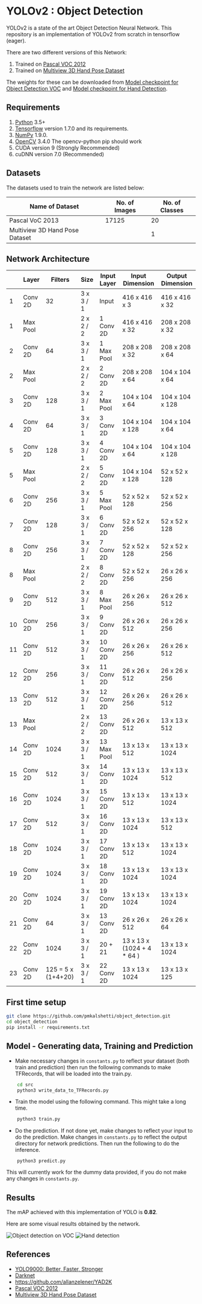 # YOLOv2 : Object Detection

YOLOv2 is a state of the art Object Detection Neural Network. This repository is an implementation of YOLOv2 from scratch in tensorflow (eager).

There are two different versions of this Network:
1. Trained on [Pascal VOC 2012](http://host.robots.ox.ac.uk/pascal/VOC/voc2012/)
2. Trained on [Multiview 3D Hand Pose Dataset](http://www.rovit.ua.es/dataset/mhpdataset/)

The weights for these can be downloaded from [Model checkpoint for Object Detection VOC](http://bit.ly/2KC9pdH) and [Model checkpoint for Hand Detection](http://bit.ly/2wdYIL1).


## Requirements
1. [Python](https://www.python.org/) 3.5+
2. [Tensorflow](https://www.tensorflow.org/) version 1.7.0 and its requirements.
3. [NumPy](http://www.numpy.org/) 1.9.0.
4. [OpenCV](https://opencv.org/) 3.4.0 The opencv-python pip should work
5. CUDA version 9 (Strongly Recommended)
6. cuDNN version 7.0 (Recommended)


## Datasets
The datasets used to train the network are listed below:

| Name of Dataset | No. of Images | No. of Classes |
|-----------------|---------------|----------------|
| Pascal VoC 2013 | 17125         | 20             |
| Multiview 3D Hand Pose Dataset | | 1         |


## Network Architecture
|    | Layer    | Filters | Size      | Input Layer | Input Dimension  | Output Dimension |
| -- | -------- | ------- | --------- | ----------- | ---------------- | ---------------- |
| 1  | Conv 2D  | 32      | 3 x 3 / 1 | Input       | 416 x 416 x 3    | 416 x 416 x 32   | 
| 1  | Max Pool |         | 2 x 2 / 2 | 1 Conv 2D   | 416 x 416 x 32   | 208 x 208 x 32   |
| 2  | Conv 2D  | 64      | 3 x 3 / 1 | 1 Max Pool  | 208 x 208 x 32   | 208 x 208 x 64   | 
| 2  | Max Pool |         | 2 x 2 / 2 | 2 Conv 2D   | 208 x 208 x 64   | 104 x 104 x 64   |
| 3  | Conv 2D  | 128     | 3 x 3 / 1 | 2 Max Pool  | 104 x 104 x 64   | 104 x 104 x 128  |
| 4  | Conv 2D  | 64      | 3 x 3 / 1 | 3 Conv 2D   | 104 x 104 x 128  | 104 x 104 x 64   |
| 5  | Conv 2D  | 128     | 3 x 3 / 1 | 4 Conv 2D   | 104 x 104 x 64   | 104 x 104 x 128  | 
| 5  | Max Pool |         | 2 x 2 / 2 | 5 Conv 2D   | 104 x 104 x 128  | 52  x 52  x 128  |
| 6  | Conv 2D  | 256     | 3 x 3 / 1 | 5 Max Pool  | 52  x 52  x 128  | 52  x 52  x 256  |
| 7  | Conv 2D  | 128     | 3 x 3 / 1 | 6 Conv 2D   | 52  x 52  x 256  | 52  x 52  x 128  |
| 8  | Conv 2D  | 256     | 3 x 3 / 1 | 7 Conv 2D   | 52  x 52  x 128  | 52  x 52  x 256  | 
| 8  | Max Pool |         | 2 x 2 / 2 | 8 Conv 2D   | 52  x 52  x 256  | 26  x 26  x 256  |
| 9  | Conv 2D  | 512     | 3 x 3 / 1 | 8 Max Pool  | 26  x 26  x 256  | 26  x 26  x 512  |
| 10 | Conv 2D  | 256     | 3 x 3 / 1 | 9 Conv 2D   | 26  x 26  x 512  | 26  x 26  x 256  |
| 11 | Conv 2D  | 512     | 3 x 3 / 1 | 10 Conv 2D  | 26  x 26  x 256  | 26  x 26  x 512  |
| 12 | Conv 2D  | 256     | 3 x 3 / 1 | 11 Conv 2D  | 26  x 26  x 512  | 26  x 26  x 256  |
| 13 | Conv 2D  | 512     | 3 x 3 / 1 | 12 Conv 2D  | 26  x 26  x 256  | 26  x 26  x 512  | 
| 13 | Max Pool |         | 2 x 2 / 2 | 13 Conv 2D  | 26  x 26  x 512  | 13  x 13  x 512  |
| 14 | Conv 2D  | 1024    | 3 x 3 / 1 | 13 Max Pool | 13  x 13  x 512  | 13  x 13  x 1024 |
| 15 | Conv 2D  | 512     | 3 x 3 / 1 | 14 Conv 2D  | 13  x 13  x 1024 | 13  x 13  x 512  |
| 16 | Conv 2D  | 1024    | 3 x 3 / 1 | 15 Conv 2D  | 13  x 13  x 512  | 13  x 13  x 1024 |
| 17 | Conv 2D  | 512     | 3 x 3 / 1 | 16 Conv 2D  | 13  x 13  x 1024 | 13  x 13  x 512  |
| 18 | Conv 2D  | 1024    | 3 x 3 / 1 | 17 Conv 2D  | 13  x 13  x 512  | 13  x 13  x 1024 |
| 19 | Conv 2D  | 1024    | 3 x 3 / 1 | 18 Conv 2D  | 13  x 13  x 1024 | 13  x 13  x 1024 |
| 20 | Conv 2D  | 1024    | 3 x 3 / 1 | 19 Conv 2D  | 13  x 13  x 1024 | 13  x 13  x 1024 |
| 21 | Conv 2D  | 64      | 3 x 3 / 1 | 13 Conv 2D  | 26  x 26  x 512  | 26  x 26  x 64   |
| 22 | Conv 2D  | 1024    | 3 x 3 / 1 | 20 + 21 | 13  x 13  x (1024 + 4 * 64 ) | 13  x 13  x 1024 |
| 23 | Conv 2D  | 125 = 5 x (1+4+20) | 3 x 3 / 1 | 22 Conv 2D  | 13  x 13  x 1024 | 13  x 13  x 125 |


## First time setup
```bash
git clone https://github.com/pmkalshetti/object_detection.git
cd object_detection
pip install -r requirements.txt
```


## Model - Generating data, Training and Prediction
* Make necessary changes in `constants.py` to reflect your dataset (both train and prediction) then run the following commands to make TFRecords, that will be loaded into the train.py.
```bash
    cd src
    python3 write_data_to_TFRecords.py
```
* Train the model using the following command. This might take a long time.
```bash
    python3 train.py
```
* Do the prediction. If not done yet, make changes to reflect your input to do the prediction. Make changes in `constants.py` to reflect the output directory for network predictions. Then run the following to do the inference.
```
    python3 predict.py
```
This will currently work for the dummy data provided, if you do not make any changes in `constants.py`.


## Results
The mAP achieved with this implementation of YOLO is **0.82**.

Here are some visual results obtained by the network.

![Object detection on VOC](https://github.com/pmkalshetti/object_detection/blob/master/data/imgs_out/000022.jpg?raw=true)
![Hand detection](https://github.com/pmkalshetti/object_detection/blob/master/hand_detection/imgs_out/img_out.jpg?raw=true)


## References
 - [YOLO9000: Better, Faster, Stronger](https://arxiv.org/abs/1612.08242)
 - [Darknet](https://pjreddie.com/darknet/yolo/)
 - https://github.com/allanzelener/YAD2K
 - [Pascal VOC 2012](http://host.robots.ox.ac.uk/pascal/VOC/voc2012/)
 - [Multiview 3D Hand Pose Dataset](http://www.rovit.ua.es/dataset/mhpdataset/)
